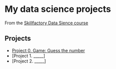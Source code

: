 # My data science projects
From the [Skillfactory Data Sience course](https://skillfactory.ru/data-scientist-pro)

## Projects

* [Project 0. Game: Guess the number](https://github.com/Darina-Boutsen/sf_data_science/tree/main_branch)
* [Project 1. _____]
* [Project 2. _____]
